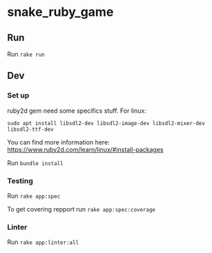 # snake_ruby_game

## Run
Run `rake run`

## Dev
### Set up
ruby2d gem need some specifics stuff. For linux:
```shell
sudo apt install libsdl2-dev libsdl2-image-dev libsdl2-mixer-dev libsdl2-ttf-dev
```
You can find more information here: https://www.ruby2d.com/learn/linux/#install-packages

Run `bundle install`

### Testing
Run `rake app:spec`

To get covering repport run `rake app:spec:coverage`

### Linter
Run `rake app:linter:all`
